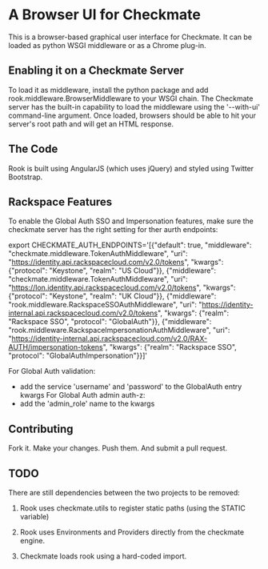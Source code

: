 A Browser UI for Checkmate
==========================

This is a browser-based graphical user interface for Checkmate. It can be
loaded as python WSGI middleware or as a Chrome plug-in.


Enabling it on a Checkmate Server
---------------------------------
To load it as middleware, install the python package and add
rook.middleware.BrowserMiddleware to your WSGI chain. The Checkmate server has
the built-in capability to load the middleware using the '--with-ui'
command-line argument. Once loaded, browsers should be able to hit your
server's root path and will get an HTML response.


The Code
--------
Rook is built using AngularJS (which uses jQuery) and styled using Twitter
Bootstrap.


Rackspace Features
------------------

To enable the Global Auth SSO and Impersonation features, make sure the
checkmate server has the right setting for ther aurth endpoints:


export CHECKMATE_AUTH_ENDPOINTS='[{"default": true, "middleware": "checkmate.middleware.TokenAuthMiddleware", "uri": "https://identity.api.rackspacecloud.com/v2.0/tokens", "kwargs": {"protocol": "Keystone", "realm": "US Cloud"}}, {"middleware": "checkmate.middleware.TokenAuthMiddleware", "uri": "https://lon.identity.api.rackspacecloud.com/v2.0/tokens", "kwargs": {"protocol": "Keystone", "realm": "UK Cloud"}}, {"middleware": "rook.middleware.RackspaceSSOAuthMiddleware", "uri": "https://identity-internal.api.rackspacecloud.com/v2.0/tokens", "kwargs": {"realm": "Rackspace SSO", "protocol": "GlobalAuth"}}, {"middleware": "rook.middleware.RackspaceImpersonationAuthMiddleware", "uri": "https://identity-internal.api.rackspacecloud.com/v2.0/RAX-AUTH/impersonation-tokens", "kwargs": {"realm": "Rackspace SSO", "protocol": "GlobalAuthImpersonation"}}]'

For Global Auth validation:
- add the service 'username' and 'password' to the GlobalAuth entry kwargs
For Global Auth admin auth-z:
- add the 'admin_role' name to the kwargs


Contributing
------------
Fork it. Make your changes. Push them. And submit a pull request.

TODO
----
There are still dependencies between the two projects to be removed:

1. Rook uses checkmate.utils to register static paths (using the STATIC
   variable)

2. Rook uses Environments and Providers directly from the checkmate engine.

3. Checkmate loads rook using a hard-coded import.
